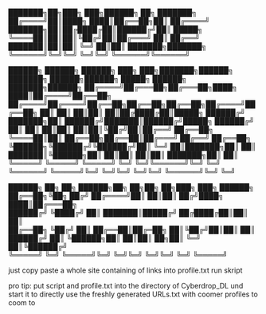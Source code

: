 ███████╗██╗███╗   ███╗██████╗ ██╗     ███████╗                                                                   
██╔════╝██║████╗ ████║██╔══██╗██║     ██╔════╝                                                                   
███████╗██║██╔████╔██║██████╔╝██║     █████╗                                                                     
╚════██║██║██║╚██╔╝██║██╔═══╝ ██║     ██╔══╝                                                                     
███████║██║██║ ╚═╝ ██║██║     ███████╗███████╗                                                                   
╚══════╝╚═╝╚═╝     ╚═╝╚═╝     ╚══════╝╚══════╝                                                                   
                                                                                                                 
 ██████╗ ██████╗  ██████╗ ███╗   ███╗███████╗██████╗     ███████╗ ██████╗██████╗  █████╗ ██████╗ ███████╗██████╗ 
██╔════╝██╔═══██╗██╔═══██╗████╗ ████║██╔════╝██╔══██╗    ██╔════╝██╔════╝██╔══██╗██╔══██╗██╔══██╗██╔════╝██╔══██╗
██║     ██║   ██║██║   ██║██╔████╔██║█████╗  ██████╔╝    ███████╗██║     ██████╔╝███████║██████╔╝█████╗  ██████╔╝
██║     ██║   ██║██║   ██║██║╚██╔╝██║██╔══╝  ██╔══██╗    ╚════██║██║     ██╔══██╗██╔══██║██╔═══╝ ██╔══╝  ██╔══██╗
╚██████╗╚██████╔╝╚██████╔╝██║ ╚═╝ ██║███████╗██║  ██║    ███████║╚██████╗██║  ██║██║  ██║██║     ███████╗██║  ██║
 ╚═════╝ ╚═════╝  ╚═════╝ ╚═╝     ╚═╝╚══════╝╚═╝  ╚═╝    ╚══════╝ ╚═════╝╚═╝  ╚═╝╚═╝  ╚═╝╚═╝     ╚══════╝╚═╝  ╚═╝
                                                                                                                 
██████╗ ██╗   ██╗     ██████╗██╗  ██╗██╗  ██╗███╗   ███╗ ██████╗                                                 
██╔══██╗╚██╗ ██╔╝    ██╔════╝██║  ██║██║ ██╔╝████╗ ████║██╔═══██╗                                                
██████╔╝ ╚████╔╝     ██║     ███████║█████╔╝ ██╔████╔██║██║   ██║                                                
██╔══██╗  ╚██╔╝      ██║     ██╔══██║██╔═██╗ ██║╚██╔╝██║██║   ██║                                                
██████╔╝   ██║       ╚██████╗██║  ██║██║  ██╗██║ ╚═╝ ██║╚██████╔╝                                                
╚═════╝    ╚═╝        ╚═════╝╚═╝  ╚═╝╚═╝  ╚═╝╚═╝     ╚═╝ ╚═════╝                                                 
                                                                                                                 

just copy paste a whole site containing of links into profile.txt
run skript

pro tip:
put script and profile.txt into the directory of Cyberdrop_DL und start it to directly use the freshly generated URLs.txt with coomer profiles to coom to
